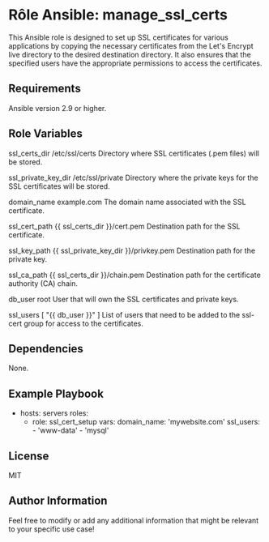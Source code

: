 Rôle Ansible: manage_ssl_certs
=========

This Ansible role is designed to set up SSL certificates for various applications by copying the necessary certificates from the Let's Encrypt live directory to the desired destination directory. It also ensures that the specified users have the appropriate permissions to access the certificates.

Requirements
------------

Ansible version 2.9 or higher.

Role Variables
--------------


ssl_certs_dir	/etc/ssl/certs	Directory where SSL certificates (.pem files) will be stored.

ssl_private_key_dir	/etc/ssl/private	Directory where the private keys for the SSL certificates will be stored.

domain_name	example.com	The domain name associated with the SSL certificate.

ssl_cert_path	{{ ssl_certs_dir }}/cert.pem	Destination path for the SSL certificate.

ssl_key_path	{{ ssl_private_key_dir }}/privkey.pem	Destination path for the private key.

ssl_ca_path	{{ ssl_certs_dir }}/chain.pem	Destination path for the certificate authority (CA) chain.

db_user	root	User that will own the SSL certificates and private keys.

ssl_users	[ "{{ db_user }}" ]	List of users that need to be added to the ssl-cert group for access to the certificates.


Dependencies
------------

None.

Example Playbook
----------------

- hosts: servers
  roles:
    - role: ssl_cert_setup
      vars:
        domain_name: 'mywebsite.com'
        ssl_users:
          - 'www-data'
          - 'mysql'


License
-------

MIT

Author Information
------------------

Feel free to modify or add any additional information that might be relevant to your specific use case!
